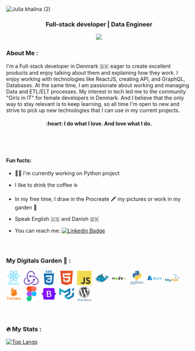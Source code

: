 ![Julia khalina (2)](https://user-images.githubusercontent.com/36698832/191609738-8fecfcf3-5c14-47f5-95ca-9d2e68f9f172.png)
 
<h3 align="center"> Full-stack developer | Data Engineer </h3>

<div id="header" align="center">
  <img src="https://media.giphy.com/media/QuDgW7dXQfCZiWVXD4/giphy.gif" width="100"/>
</div>

### About Me :
I'm a Full-stack developer in Denmark :denmark: eager to create excellent products and enjoy talking about them and explaining how they work. I enjoy working with technologies like ReactJS, creating API, and GraphQL, Databases. At the same time, I am passionate about working and managing Data and ETL/ELT processes. My interest in tech led me to the community "Girls in IT" for female developers in Denmark. And I believe that the only way to stay relevant is to keep learning, so all time I'm open to new and strive to pick up new technologies that I can use in my current projects. 

<p><h4 align="center">:heart: I do what I love. And love what I do.</h4></p>


### <br></br><h4>Fun fucts:</h5>

- :woman_technologist: I'm currently working on Python project
- I like to drink the coffee :coffee:
- In my free time, I draw in the Procreate :crayon: my pictures or work in my garden :house_with_garden:
- Speak English :us: and Danish :denmark:

- You can reach me: [![Linkedin Badge](https://img.shields.io/badge/-julia.khalina-blue?style=flat&logo=Linkedin&logoColor=white)](https://www.linkedin.com/in/julia-khalina-67340510a/?locale=en_US)

### <br></br> My Digitals Garden :deciduous_tree: : 
<div>
  <img src="https://github.com/devicons/devicon/blob/master/icons/react/react-original-wordmark.svg" title="React" alt="React" width="40" height="40"/>&nbsp;
  <img src="https://github.com/devicons/devicon/blob/master/icons/redux/redux-original.svg" title="Redux" alt="Redux " width="40" height="40"/>&nbsp;
  <img src="https://github.com/devicons/devicon/blob/master/icons/css3/css3-plain-wordmark.svg"  title="CSS3" alt="CSS" width="40" height="40"/>&nbsp;
  <img src="https://github.com/devicons/devicon/blob/master/icons/html5/html5-original.svg" title="HTML5" alt="HTML" width="40" height="40"/>&nbsp;
  <img src="https://github.com/devicons/devicon/blob/master/icons/javascript/javascript-original.svg" title="JavaScript" alt="JavaScript" width="40" height="40"/>&nbsp;
  <img src="https://github.com/devicons/devicon/blob/master/icons/docker/docker-original.svg" title="Docker" alt="Docker" width="40" height="40"/>&nbsp;
  <img src="https://github.com/devicons/devicon/blob/master/icons/nodejs/nodejs-original-wordmark.svg" title="NodeJS" alt="NodeJS" width="40" height="40"/>&nbsp;
  <img src="https://github.com/devicons/devicon/blob/master/icons/python/python-original-wordmark.svg" title="Python" alt="Python" width="40" height="40"/>&nbsp;
  <img src="https://github.com/devicons/devicon/blob/master/icons/azure/azure-original-wordmark.svg" title="Azure" alt="Azure" width="40" height="40"/>&nbsp;
  <img src="https://github.com/devicons/devicon/blob/master/icons/mysql/mysql-original-wordmark.svg" title="MySQL"  alt="MySQL" width="40" height="40"/>&nbsp;
  <img src="https://github.com/devicons/devicon/blob/master/icons/firebase/firebase-plain-wordmark.svg" title="Firebase" alt="Firebase" width="40" height="40"/>&nbsp;
  <img src="https://github.com/devicons/devicon/blob/master/icons/figma/figma-original.svg" title="Figma"  alt="Figma" width="40" height="40"/>&nbsp;
  <img src="https://github.com/devicons/devicon/blob/master/icons/bootstrap/bootstrap-original.svg" title="Bootstrap" alt="Bootstrap" width="40" height="40"/>&nbsp;
  <img src="https://github.com/devicons/devicon/blob/master/icons/materialui/materialui-original.svg" title="Material UI" alt="Material UI" width="40" height="40"/>&nbsp;
  <img src="https://github.com/devicons/devicon/blob/master/icons/wordpress/wordpress-original.svg" title="Wordpress" alt="Wordpress" width="40" height="40"/>&nbsp;
</div>

### <br></br>:fire: My Stats :

[![Top Langs](https://github-readme-stats.vercel.app/api/top-langs/?username=julisa-dk&layout=compact)](https://github.com/anuraghazra/github-readme-stats)
